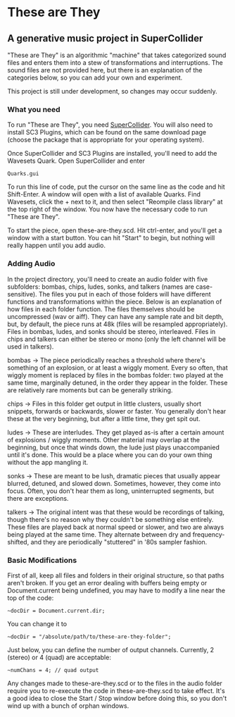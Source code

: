 # These are They
## A generative music project in SuperCollider

"These are They" is an algorithmic "machine" that takes categorized sound files and enters them into a stew of transformations and interruptions. The sound files are not provided here, but there is an explanation of the categories below, so you can add your own and experiment.

This project is still under development, so changes may occur suddenly.

### What you need
To run "These are They", you need [SuperCollider](http://supercollider.github.io/download.html). You will also need to install SC3 Plugins, which can be found on the same download page (choose the package that is appropriate for your operating system). 

Once SuperCollider and SC3 Plugins are installed, you'll need to add the Wavesets Quark. Open SuperCollider and enter

```
Quarks.gui
```

To run this line of code, put the cursor on the same line as the code and hit Shift-Enter. A window will open with a list of available Quarks. Find Wavesets, click the + next to it, and then select "Reompile class library" at the top right of the window. You now have the necessary code to run "These are They".

To start the piece, open these-are-they.scd. Hit ctrl-enter, and you'll get a window with a start button. You can hit "Start" to begin, but nothing will really happen until you add audio.

### Adding Audio
In the project directory, you'll need to create an audio folder with five subfolders: bombas, chips, ludes, sonks, and talkers (names are case-sensitive). The files you put in each of those folders will have different functions and transformations within the piece. Below is an explanation of how files in each folder function. The files themselves should be uncompressed (wav or aiff). They can have any sample rate and bit depth, but, by default, the piece runs at 48k (files will be resampled appropriately). Files in bombas, ludes, and sonks should be stereo, interleaved. Files in chips and talkers can either be stereo or mono (only the left channel will be used in talkers).

bombas -> The piece periodically reaches a threshold where there's something of an explosion, or at least a wiggly moment. Every so often, that wiggly moment is replaced by files in the bombas folder: two played at the same time, marginally detuned, in the order they appear in the folder. These are relatively rare moments but can be generally striking.

chips -> Files in this folder get output in little clusters, usually short snippets, forwards or backwards, slower or faster. You generally don't hear these at the very beginning, but after a little time, they get spit out.

ludes -> These are interludes. They get played as-is after a certain amount of explosions / wiggly moments. Other material may overlap at the beginning, but once that winds down, the lude just plays unaccompanied until it's done. This would be a place where you can do your own thing without the app mangling it.

sonks -> These are meant to be lush, dramatic pieces that usually appear blurred, detuned, and slowed down. Sometimes, however, they come into focus. Often, you don't hear them as long, uninterrupted segments, but there are exceptions. 

talkers -> The original intent was that these would be recordings of talking, though there's no reason why they couldn't be something else entirely. These files are played back at normal speed or slower, and two are always being played at the same time. They alternate between dry and frequency-shifted, and they are periodically "stuttered" in '80s sampler fashion.

### Basic Modifications
First of all, keep all files and folders in their original structure, so that paths aren't broken. If you get an error dealing with buffers being empty or Document.current being undefined, you may have to modify a line near the top of the code:

```
~docDir = Document.current.dir;
```

You can change it to

```
~docDir = "/absolute/path/to/these-are-they-folder";
```

Just below, you can define the number of output channels. Currently, 2 (stereo) or 4 (quad) are acceptable:

```
~numChans = 4; // quad output
```

Any changes made to these-are-they.scd or to the files in the audio folder require you to re-execute the code in these-are-they.scd to take effect. It's a good idea to close the Start / Stop window before doing this, so you don't wind up with a bunch of orphan windows.
